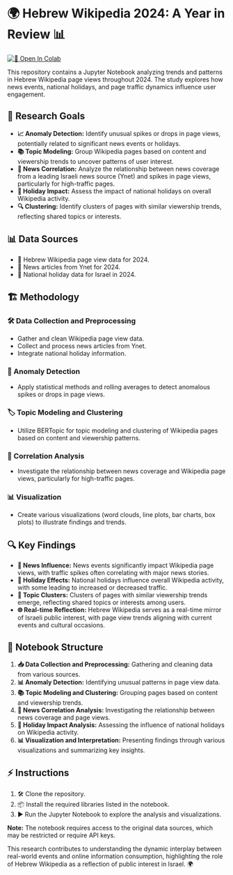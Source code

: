 # 🌍 Hebrew Wikipedia 2024: A Year in Review 📊

[![🚀 Open In Colab](https://colab.research.google.com/assets/colab-badge.svg)](https://colab.research.google.com/drive/1Enwt6qUQszkjhdhUvLOewTf2GXFLGsWl?usp=sharing)

This repository contains a Jupyter Notebook analyzing trends and patterns in Hebrew Wikipedia page views throughout 2024. The study explores how news events, national holidays, and page traffic dynamics influence user engagement.

## 🎯 Research Goals

- **📈 Anomaly Detection:** Identify unusual spikes or drops in page views, potentially related to significant news events or holidays.
- **📚 Topic Modeling:** Group Wikipedia pages based on content and viewership trends to uncover patterns of user interest.
- **📰 News Correlation:** Analyze the relationship between news coverage from a leading Israeli news source (Ynet) and spikes in page views, particularly for high-traffic pages.
- **🎉 Holiday Impact:** Assess the impact of national holidays on overall Wikipedia activity.
- **🔍 Clustering:** Identify clusters of pages with similar viewership trends, reflecting shared topics or interests.

## 📊 Data Sources

- 📑 Hebrew Wikipedia page view data for 2024.
- 📰 News articles from Ynet for 2024.
- 🎌 National holiday data for Israel in 2024.

## 🏗️ Methodology

### 🛠️ Data Collection and Preprocessing
- Gather and clean Wikipedia page view data.
- Collect and process news articles from Ynet.
- Integrate national holiday information.

### 🚨 Anomaly Detection
- Apply statistical methods and rolling averages to detect anomalous spikes or drops in page views.

### 🏷️ Topic Modeling and Clustering
- Utilize BERTopic for topic modeling and clustering of Wikipedia pages based on content and viewership patterns.

### 🔗 Correlation Analysis
- Investigate the relationship between news coverage and Wikipedia page views, particularly for high-traffic pages.

### 📊 Visualization
- Create various visualizations (word clouds, line plots, bar charts, box plots) to illustrate findings and trends.

## 🔍 Key Findings

- **📰 News Influence:** News events significantly impact Wikipedia page views, with traffic spikes often correlating with major news stories.
- **🎌 Holiday Effects:** National holidays influence overall Wikipedia activity, with some leading to increased or decreased traffic.
- **📂 Topic Clusters:** Clusters of pages with similar viewership trends emerge, reflecting shared topics or interests among users.
- **🌐 Real-time Reflection:** Hebrew Wikipedia serves as a real-time mirror of Israeli public interest, with page view trends aligning with current events and cultural occasions.

## 📖 Notebook Structure

1. **📥 Data Collection and Preprocessing:** Gathering and cleaning data from various sources.
2. **📊 Anomaly Detection:** Identifying unusual patterns in page view data.
3. **📚 Topic Modeling and Clustering:** Grouping pages based on content and viewership trends.
4. **📰 News Correlation Analysis:** Investigating the relationship between news coverage and page views.
5. **🎌 Holiday Impact Analysis:** Assessing the influence of national holidays on Wikipedia activity.
6. **📊 Visualization and Interpretation:** Presenting findings through various visualizations and summarizing key insights.

## ⚡ Instructions

1. 🛠️ Clone the repository.
2. 📦 Install the required libraries listed in the notebook.
3. ▶️ Run the Jupyter Notebook to explore the analysis and visualizations.

**Note:** The notebook requires access to the original data sources, which may be restricted or require API keys.

This research contributes to understanding the dynamic interplay between real-world events and online information consumption, highlighting the role of Hebrew Wikipedia as a reflection of public interest in Israel. 🌍

